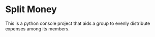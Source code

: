 # Split Money
This is a python console project that aids a group to evenly distribute expenses among its members.  